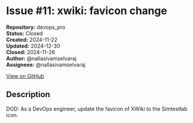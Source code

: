 # Issue #11: xwiki: favicon change

**Repository:** devops_pro  
**Status:** Closed  
**Created:** 2024-11-22  
**Updated:** 2024-12-30  
**Closed:** 2024-11-26  
**Author:** @nallasivamselvaraj  
**Assignees:** @nallasivamselvaraj  

[View on GitHub](https://github.com/Simtestlab/devops_pro/issues/11)

## Description

DOD: As a DevOps engineer, update the favicon of XWiki to the Simtestlab icon.